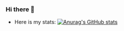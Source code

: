 ### Hi there 👋

- Here is my stats:
  [![Anurag's GitHub stats](https://github-readme-stats.vercel.app/api?username=mmohajer9)](https://github.com/anuraghazra/github-readme-stats)
